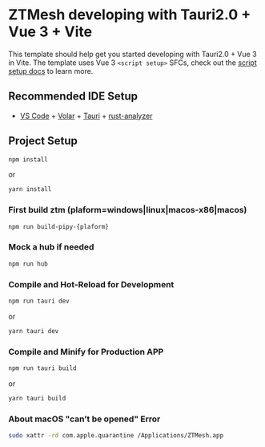 # ZTMesh developing with  Tauri2.0 + Vue 3 + Vite

This template should help get you started developing with Tauri2.0 + Vue 3 in Vite. The template uses Vue 3 `<script setup>` SFCs, check out the [script setup docs](https://v3.vuejs.org/api/sfc-script-setup.html#sfc-script-setup) to learn more.

## Recommended IDE Setup

- [VS Code](https://code.visualstudio.com/) + [Volar](https://marketplace.visualstudio.com/items?itemName=Vue.volar) + [Tauri](https://marketplace.visualstudio.com/items?itemName=tauri-apps.tauri-vscode) + [rust-analyzer](https://marketplace.visualstudio.com/items?itemName=rust-lang.rust-analyzer)

## Project Setup

```sh
npm install
```
or
```sh
yarn install
```

### First build ztm (plaform=windows|linux|macos-x86|macos)
```sh
npm run build-pipy-{plaform}
```

### Mock a hub if needed
```sh
npm run hub
```

### Compile and Hot-Reload for Development
```sh
npm run tauri dev
```
or
```sh
yarn tauri dev
```

### Compile and Minify for Production APP

```sh
npm run tauri build
```
or
```sh
yarn tauri build
```

### About macOS "can’t be opened" Error
```sh
sudo xattr -rd com.apple.quarantine /Applications/ZTMesh.app
```